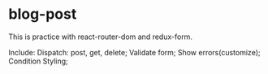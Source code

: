 # blog-post

This is practice with react-router-dom and redux-form.

Include:
Dispatch: post, get, delete;
Validate form;
Show errors(customize);
Condition Styling;
